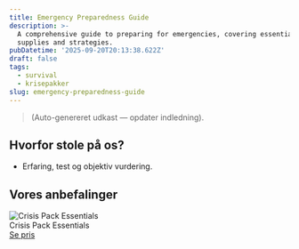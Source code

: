 ```yaml
---
title: Emergency Preparedness Guide
description: >-
  A comprehensive guide to preparing for emergencies, covering essential
  supplies and strategies.
pubDatetime: '2025-09-20T20:13:38.622Z'
draft: false
tags:
  - survival
  - krisepakker
slug: emergency-preparedness-guide
---
```

> (Auto-genereret udkast — opdater indledning).

## Hvorfor stole på os?
- Erfaring, test og objektiv vurdering.

## Vores anbefalinger


<!-- Auto: Affiliate-kort fra Products/SKUs -->

<div class="aff-card"><img src="abstract_15.png (https://v5.airtableusercontent.com/v3/u/45/45/1758412800000/XnNzsUoUdAK2mbFx8_PX4g/yRm6G7GSVgLg17MXXYZofIVUOgPGNnE_-Aw0Ofps9R4S056UGZgzajxqvJzOJCN30y68Bt4a5d3bhDvvyTiQ5JW5ddtxLxoYM1nHcoCfIWsRBF3yCgt8Gc9DZ4YFhQ_4awDZ0jUsibVNYWxz8mafDNkTvYLmvh5KZFhb-m_NrOg/bbUyFT2KoTb7NHrbter1qe0Bmhe4PrpAx6zCpDADurU)" alt="Crisis Pack Essentials" class="aff-card__img" /><div class="aff-card__meta"><div class="aff-card__title">Crisis Pack Essentials</div><a class="aff-btn" href="https://affiliate.homeessentialsee62.com/deal789?utm_source=klartilalt&utm_medium=affiliate&subid=emergency-preparedness-guide-2025-09-20" rel="sponsored nofollow noopener" target="_blank">Se pris</a></div></div>

